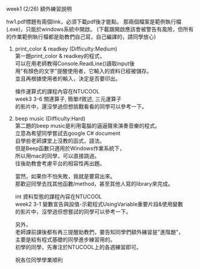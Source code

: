 week1 (2/26) 額外練習說明

hw1.pdf標題有兩個link，必須下載pdf後才能點。
那兩個檔案是範例執行檔(.exe)，只能於windows系統中開啟。
(下載跟開啟應該會被警告有風險，但所有的作業範例執行檔都是助教們自己寫，自己編譯的，請同學放心)


   
1. print_color & readkey (Difficulty:Medium)<br/>
   第一題print_color & readkey的程式，<br/>
   可以在用老師教得Console.ReadLine()讀取input後<br/>
   用"有顏色的文字"提醒使用者，它輸入的資料已經被儲存。<br/>
   並且再根據使用者的輸入，決定是否要印出。<br/>

   條件運算式的課程內容在NTUCOOL<br/>
   week3 3-6 關連算子, 簡單if敘述, 三元運算子<br/>
   的影片中，還沒學過但想挑戰看看的同學可以參考一下。<br/>
   

2. beep music (Difficulty:Hard)<br/>
   第二題的beep music是利用電腦的逼逼聲來演奏音樂的程式。<br/>
   立意為希望同學嘗試去google C# document<br/>
   自學些老師課堂上沒教的函式，語法。<br/>
   但是Beep函數只適用於Windows作業系統下，<br/>
   所以用mac的同學，可以直接跳過。<br/>
   往後助教會考慮平台的相容性再出題。<br/>
   
   當然，如果你不怕失敗，我就是要寫出來。<br/>
   那歡迎同學去找其他函數/method，甚至其他人寫的library來完成。<br/>
   
   int 資料型態的課程內容在NTUCOOL<br/>
   week2 3-1 變數宣告與設值-示範程式UsingVariable重要片段&使用變數<br/>
   的影片中，沒學過但想嘗試的同學可以參考一下。<br/>
   
   
   另外，<br/>
   老師課前課後都有再三提醒助教們，要告知同學們額外練習是"進階題"，<br/>
   主要是給有程式基礎的同學進步練習用的。<br/>
   初學的同學，先專注於NTUCOOL上的各週練習即可。<br/>

   祝各位同學學業順利
